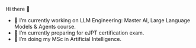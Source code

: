 Hi there 👋

- 🔭 I’m currently working on LLM Engineering: Master AI, Large Language Models & Agents course.
- 🌱 I’m currently preparing for eJPT certification exam.
- 👯 I’m doing my MSc in Artificial Intelligence.


